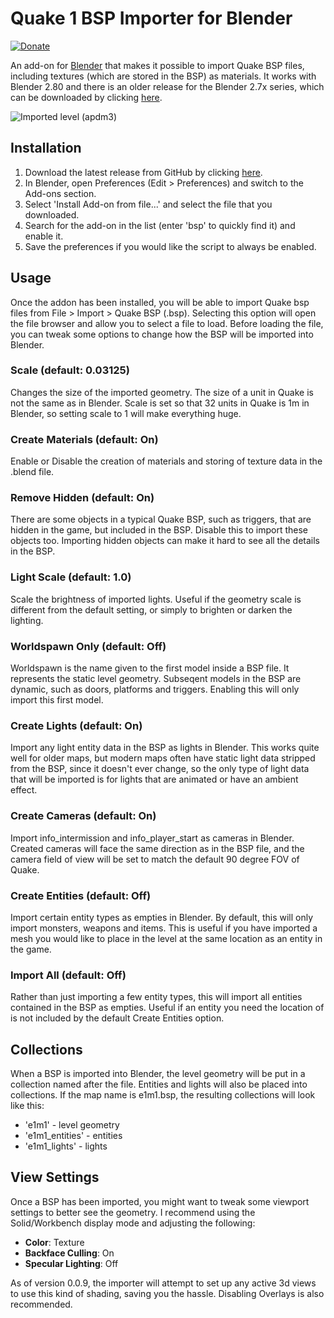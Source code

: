 # Quake 1 BSP Importer for Blender

[![Donate](https://img.shields.io/badge/Donate-PayPal-green.svg)](https://www.paypal.com/cgi-bin/webscr?cmd=_donations&business=S3GTZ2J938U6Y&lc=GB&item_name=Andrew%20Palmer&currency_code=GBP&bn=PP%2dDonationsBF%3abtn_donateCC_LG%2egif%3aNonHosted)

An add-on for [Blender](https://www.blender.org/) that makes it possible to import
Quake BSP files, including textures (which are stored in the BSP) as materials. It
works with Blender 2.80 and there is an older release for the Blender 2.7x series,
which can be downloaded by clicking [here](https://github.com/andyp123/blender_io_mesh_bsp/releases/download/v0.0.7/io_mesh_bsp.zip).

![Imported level (apdm3)](https://raw.githubusercontent.com/andyp123/blender_io_mesh_bsp/master/README_img/apdm3.png)

## Installation
1. Download the latest release from GitHub by clicking [here](https://github.com/andyp123/blender_io_mesh_bsp/releases/).
2. In Blender, open Preferences (Edit > Preferences) and switch to the Add-ons section.
3. Select 'Install Add-on from file...' and select the file that you downloaded.
4. Search for the add-on in the list (enter 'bsp' to quickly find it) and enable it.
5. Save the preferences if you would like the script to always be enabled.

## Usage
Once the addon has been installed, you will be able to import Quake bsp files from
File > Import > Quake BSP (.bsp). Selecting this option will open the file browser
and allow you to select a file to load. Before loading the file, you can tweak some
options to change how the BSP will be imported into Blender.

### Scale (default: 0.03125)
Changes the size of the imported geometry. The size of a unit in Quake is not the
same as in Blender. Scale is set so that 32 units in Quake is 1m in Blender, so setting
scale to 1 will make everything huge.

### Create Materials (default: On)
Enable or Disable the creation of materials and storing of texture data in the .blend
file.

### Remove Hidden (default: On)
There are some objects in a typical Quake BSP, such as triggers, that are hidden in the
game, but included in the BSP. Disable this to import these objects too. Importing
hidden objects can make it hard to see all the details in the BSP.

### Light Scale (default: 1.0)
Scale the brightness of imported lights. Useful if the geometry scale is different from
the default setting, or simply to brighten or darken the lighting.

### Worldspawn Only (default: Off)
Worldspawn is the name given to the first model inside a BSP file. It represents the
static level geometry. Subseqent models in the BSP are dynamic, such as doors, platforms
and triggers. Enabling this will only import this first model.

### Create Lights (default: On)
Import any light entity data in the BSP as lights in Blender. This works quite well for
older maps, but modern maps often have static light data stripped from the BSP, since
it doesn't ever change, so the only type of light data that will be imported is for
lights that are animated or have an ambient effect.

### Create Cameras (default: On)
Import info_intermission and info_player_start as cameras in Blender. Created cameras
will face the same direction as in the BSP file, and the camera field of view will be
set to match the default 90 degree FOV of Quake.

### Create Entities (default: Off)
Import certain entity types as empties in Blender. By default, this will only import
monsters, weapons and items. This is useful if you have imported a mesh you would like
to place in the level at the same location as an entity in the game.

### Import All (default: Off)
Rather than just importing a few entity types, this will import all entities contained
in the BSP as empties. Useful if an entity you need the location of is not included by
the default Create Entities option.

## Collections
When a BSP is imported into Blender, the level geometry will be put in a collection
named after the file. Entities and lights will also be placed into collections. If the
map name is e1m1.bsp, the resulting collections will look like this:
* 'e1m1' - level geometry
* 'e1m1_entities' - entities
* 'e1m1_lights' - lights

## View Settings
Once a BSP has been imported, you might want to tweak some viewport settings to better
see the geometry. I recommend using the Solid/Workbench display mode and adjusting the
following:

* __Color__: Texture
* __Backface Culling__: On
* __Specular Lighting__: Off

As of version 0.0.9, the importer will attempt to set up any active 3d views to use this
kind of shading, saving you the hassle. Disabling Overlays is also recommended.
